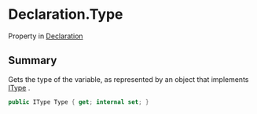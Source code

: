# Declaration.Type

Property in [Declaration](/docs/api/csharp/yarn.compiler.declaration.md)

## Summary


Gets the type of the variable, as represented by an object that
implements  <a href="yarn.itype.md">IType</a> .


```csharp
public IType Type { get; internal set; }
```


